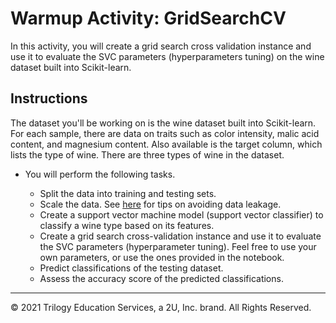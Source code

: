 # Warmup Activity: GridSearchCV

In this activity, you will create a grid search cross validation instance and use it to evaluate the SVC parameters (hyperparameters tuning) on the wine dataset built into Scikit-learn. 

## Instructions

The dataset you'll be working on is the wine dataset built into Scikit-learn. For each sample, there are data on traits such as color intensity, malic acid content, and magnesium content. Also available is the target column, which lists the type of wine. There are three types of wine in the dataset.

* You will perform the following tasks.

  * Split the data into training and testing sets.
  * Scale the data. See [here](https://machinelearningmastery.com/data-preparation-without-data-leakage/) for tips on avoiding data leakage.
  * Create a support vector machine model (support vector classifier) to classify a wine type based on its features.
  * Create a grid search cross-validation instance and use it to evaluate the SVC parameters (hyperparameter tuning). Feel free to use your own parameters, or use the ones provided in the notebook.
  * Predict classifications of the testing dataset.
  * Assess the accuracy score of the predicted classifications.

---

© 2021 Trilogy Education Services, a 2U, Inc. brand. All Rights Reserved.
  
